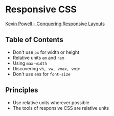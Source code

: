 # Responsive CSS

[Kevin Powell - Conquering Responsive Layouts](https://courses.kevinpowell.co/conquering-responsive-layouts)

## Table of Contents

- Don't use `px` for width or height
- Relative units `em` and `rem`
- Using `max-width`
- Discovering `vh, vw, vmax, vmin`
- Don't use `em`s for `font-size`

## Principles

- Use relative units wherever possible
- The tools of responsive CSS are relative units